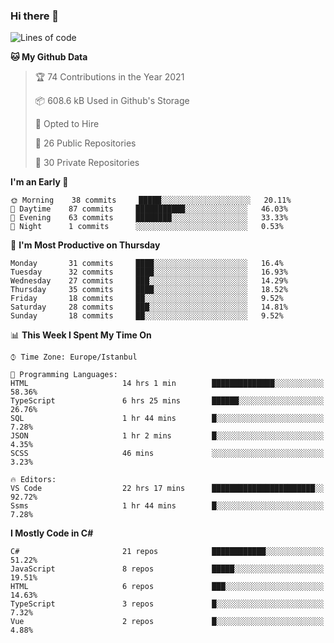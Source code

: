### Hi there 👋

<!--START_SECTION:waka-->
![Lines of code](https://img.shields.io/badge/From%20Hello%20World%20I%27ve%20Written-6.0%20million%20lines%20of%20code-blue)

**🐱 My Github Data** 

> 🏆 74 Contributions in the Year 2021
 > 
> 📦 608.6 kB Used in Github's Storage 
 > 
> 💼 Opted to Hire
 > 
> 📜 26 Public Repositories 
 > 
> 🔑 30 Private Repositories  
 > 
**I'm an Early 🐤** 

```text
🌞 Morning    38 commits     █████░░░░░░░░░░░░░░░░░░░░   20.11% 
🌆 Daytime    87 commits     ███████████░░░░░░░░░░░░░░   46.03% 
🌃 Evening    63 commits     ████████░░░░░░░░░░░░░░░░░   33.33% 
🌙 Night      1 commits      ░░░░░░░░░░░░░░░░░░░░░░░░░   0.53%

```
📅 **I'm Most Productive on Thursday** 

```text
Monday       31 commits     ████░░░░░░░░░░░░░░░░░░░░░   16.4% 
Tuesday      32 commits     ████░░░░░░░░░░░░░░░░░░░░░   16.93% 
Wednesday    27 commits     ███░░░░░░░░░░░░░░░░░░░░░░   14.29% 
Thursday     35 commits     ████░░░░░░░░░░░░░░░░░░░░░   18.52% 
Friday       18 commits     ██░░░░░░░░░░░░░░░░░░░░░░░   9.52% 
Saturday     28 commits     ███░░░░░░░░░░░░░░░░░░░░░░   14.81% 
Sunday       18 commits     ██░░░░░░░░░░░░░░░░░░░░░░░   9.52%

```


📊 **This Week I Spent My Time On** 

```text
⌚︎ Time Zone: Europe/Istanbul

💬 Programming Languages: 
HTML                     14 hrs 1 min        ██████████████░░░░░░░░░░░   58.36% 
TypeScript               6 hrs 25 mins       ██████░░░░░░░░░░░░░░░░░░░   26.76% 
SQL                      1 hr 44 mins        █░░░░░░░░░░░░░░░░░░░░░░░░   7.28% 
JSON                     1 hr 2 mins         █░░░░░░░░░░░░░░░░░░░░░░░░   4.35% 
SCSS                     46 mins             ░░░░░░░░░░░░░░░░░░░░░░░░░   3.23%

🔥 Editors: 
VS Code                  22 hrs 17 mins      ███████████████████████░░   92.72% 
Ssms                     1 hr 44 mins        █░░░░░░░░░░░░░░░░░░░░░░░░   7.28%

```

**I Mostly Code in C#** 

```text
C#                       21 repos            ████████████░░░░░░░░░░░░░   51.22% 
JavaScript               8 repos             █████░░░░░░░░░░░░░░░░░░░░   19.51% 
HTML                     6 repos             ███░░░░░░░░░░░░░░░░░░░░░░   14.63% 
TypeScript               3 repos             █░░░░░░░░░░░░░░░░░░░░░░░░   7.32% 
Vue                      2 repos             █░░░░░░░░░░░░░░░░░░░░░░░░   4.88%

```



<!--END_SECTION:waka-->

<!--
**ebubekirdinc/ebubekirdinc** is a ✨ _special_ ✨ repository because its `README.md` (this file) appears on your GitHub profile.

Here are some ideas to get you started:

- 🔭 I’m currently working on ...
- 🌱 I’m currently learning ...
- 👯 I’m looking to collaborate on ...
- 🤔 I’m looking for help with ...
- 💬 Ask me about ...
- 📫 How to reach me: ...
- 😄 Pronouns: ...
- ⚡ Fun fact: ...
-->
